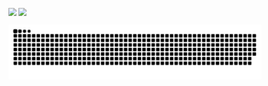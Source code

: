<!--![Anurag's GitHub stats](https://github-readme-stats.vercel.app/api?username=yaoshanliang&count_private=true&bg_color=30,e96443,904e95&title_color=fff&text_color=fff)-->

<img width="43%" src="https://github-readme-streak-stats.herokuapp.com/?user=yaoshanliang&hide_border=true&theme=tokyonight" /> <img width="48%"  src="https://github-readme-stats.vercel.app/api?username=yaoshanliang&count_private=true&show_icons=true&include_all_commits=true&hide_border=true&hide_title=true&theme=tokyonight" />

![Snake animation](https://raw.githubusercontent.com/yaoshanliang/yaoshanliang/output/github-contribution-grid-snake.svg)

<!-- [![Anurag's GitHub stats](https://github-readme-stats.vercel.app/api?username=yaoshanliang&count_private=true&show_icons=true&theme=vue-dark&bg_color=30,e96443,904e95)](https://github.com/anuraghazra/github-readme-stats)
[![Top Langs](https://github-readme-stats.vercel.app/api/top-langs/?username=yaoshanliang&theme=nord&layout=compact&?hide=PLpgSQL)](https://github.com/anuraghazra/github-readme-stats) -->

<!--
**yaoshanliang/yaoshanliang** is a ✨ _special_ ✨ repository because its `README.md` (this file) appears on your GitHub profile.

Here are some ideas to get you started:

- 🔭 I’m currently working on ...
- 🌱 I’m currently learning ...
- 👯 I’m looking to collaborate on ...
- 🤔 I’m looking for help with ...
- 💬 Ask me about ...
- 📫 How to reach me: ...
- 😄 Pronouns: ...
- ⚡ Fun fact: ...
-->
